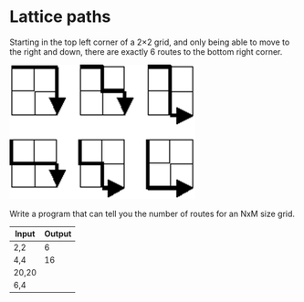 # Lattice paths
Starting in the top left corner of a 2×2 grid, and only being able to move to the right and down, there are exactly 6 routes to the bottom right corner.

![Example](resources/example.png)

Write a program that can tell you the number of routes for an NxM size grid.

| Input	| Output |
|-------|--------|
| 2,2	| 6	 |
| 4,4   | 16 |
| 20,20	| 	 |
| 6,4   |    |

